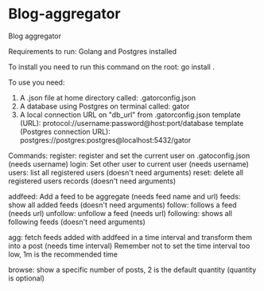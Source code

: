 # Blog-aggregator

Blog aggregator 

Requirements to run:
Golang and Postgres installed

To install you need to run this command on the root: go install .

To use you need:
1. A .json file at home directory called: .gatorconfig.json
2. A database using Postgres on terminal called: gator
3. A local connection URL on "db_url" from .gatorconfig.json
template (URL): protocol://username:password@host:port/database
template (Postgres connection URL): postgres://postgres:postgres@localhost:5432/gator

Commands:
register: register and set the current user on .gatoconfig.json (needs username)
login: Set other user to current user (needs username)
users: list all registered users (doesn't need arguments)
reset: delete all registered users records (doesn't need arguments)

addfeed: Add a feed to be aggregate (needs feed name and url)
feeds: show all added feeds (doesn't need arguments)
follow: follows a feed (needs url) 
unfollow: unfollow a feed (needs url)
following: shows all following feeds (doesn't need arguments)

agg: fetch feeds added with addfeed in a time interval and transform them into a post (needs time interval)
Remember not to set the time interval too low, 1m is the recommended time

browse: show a specific number of posts, 2 is the default quantity (quantity is optional)
